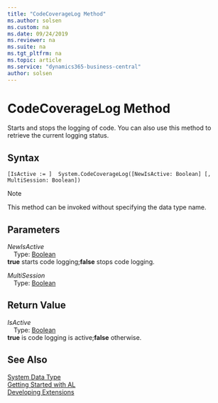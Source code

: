 ```yaml
---
title: "CodeCoverageLog Method"
ms.author: solsen
ms.custom: na
ms.date: 09/24/2019
ms.reviewer: na
ms.suite: na
ms.tgt_pltfrm: na
ms.topic: article
ms.service: "dynamics365-business-central"
author: solsen
---
```

[//]: # (START>DO_NOT_EDIT)
[//]: # (IMPORTANT:Do not edit any of the content between here and the END>DO_NOT_EDIT.)
[//]: # (Any modifications should be made in the .xml files in the ModernDev repo.)
# CodeCoverageLog Method
Starts and stops the logging of code. You can also use this method to retrieve the current logging status.


## Syntax
```
[IsActive := ]  System.CodeCoverageLog([NewIsActive: Boolean] [, MultiSession: Boolean])
```
> [!NOTE]  
> This method can be invoked without specifying the data type name.  
## Parameters
*NewIsActive*  
&emsp;Type: [Boolean](../boolean/boolean-data-type.md)  
**true** starts code logging;**false** stops code logging.
        
*MultiSession*  
&emsp;Type: [Boolean](../boolean/boolean-data-type.md)  
  


## Return Value
*IsActive*  
&emsp;Type: [Boolean](../boolean/boolean-data-type.md)  
**true** is code logging is active;**false** otherwise.
        


[//]: # (IMPORTANT: END>DO_NOT_EDIT)
## See Also
[System Data Type](system-data-type.md)  
[Getting Started with AL](../../devenv-get-started.md)  
[Developing Extensions](../../devenv-dev-overview.md)